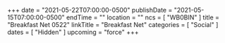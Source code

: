 +++
date = "2021-05-22T07:00:00-0500"
publishDate = "2021-05-15T07:00:00-0500"
endTime = ""
location = ""
ncs = [ "WB0BIN" ]
title = "Breakfast Net 0522"
linkTitle = "Breakfast Net"
categories = [ "Social" ]
dates = [ "Hidden" ]
upcoming = "force"
+++
